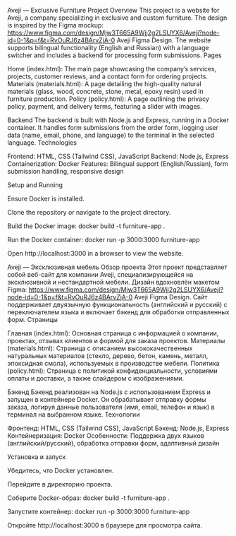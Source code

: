 Aveji — Exclusive Furniture
Project Overview
This project is a website for Aveji, a company specializing in exclusive and custom furniture. The design is inspired by the Figma mockup: https://www.figma.com/design/Mjw3T665A9Wjj2g2LSUYX6/Aveji?node-id=0-1&p=f&t=RvOuRJ6z4BArvZjA-0 Aveji Figma Design. The website supports bilingual functionality (English and Russian) with a language switcher and includes a backend for processing form submissions.
Pages

Home (index.html): The main page showcasing the company’s services, projects, customer reviews, and a contact form for ordering projects.
Materials (materials.html): A page detailing the high-quality natural materials (glass, wood, concrete, stone, metal, epoxy resin) used in furniture production.
Policy (policy.html): A page outlining the privacy policy, payment, and delivery terms, featuring a slider with images.

Backend
The backend is built with Node.js and Express, running in a Docker container. It handles form submissions from the order form, logging user data (name, email, phone, and language) to the terminal in the selected language.
Technologies

Frontend: HTML, CSS (Tailwind CSS), JavaScript
Backend: Node.js, Express
Containerization: Docker
Features: Bilingual support (English/Russian), form submission handling, responsive design

Setup and Running

Ensure Docker is installed.

Clone the repository or navigate to the project directory.

Build the Docker image:
docker build -t furniture-app .

Run the Docker container:
docker run -p 3000:3000 furniture-app

Open http://localhost:3000 in a browser to view the website.



Aveji — Эксклюзивная мебель
Обзор проекта
Этот проект представляет собой веб-сайт для компании Aveji, специализирующейся на эксклюзивной и нестандартной мебели. Дизайн вдохновлён макетом Figma: https://www.figma.com/design/Mjw3T665A9Wjj2g2LSUYX6/Aveji?node-id=0-1&p=f&t=RvOuRJ6z4BArvZjA-0  Aveji Figma Design. Сайт поддерживает двуязычную функциональность (английский и русский) с переключателем языка и включает бэкенд для обработки отправленных форм.
Страницы

Главная (index.html): Основная страница с информацией о компании, проектах, отзывах клиентов и формой для заказа проектов.
Материалы (materials.html): Страница с описанием высококачественных натуральных материалов (стекло, дерево, бетон, камень, металл, эпоксидная смола), используемых в производстве мебели.
Политика (policy.html): Страница с политикой конфиденциальности, условиями оплаты и доставки, а также слайдером с изображениями.

Бэкенд
Бэкенд реализован на Node.js с использованием Express и запущен в контейнере Docker. Он обрабатывает отправку формы заказа, логируя данные пользователя (имя, email, телефон и язык) в терминал на выбранном языке.
Технологии

Фронтенд: HTML, CSS (Tailwind CSS), JavaScript
Бэкенд: Node.js, Express
Контейнеризация: Docker
Особенности: Поддержка двух языков (английский/русский), обработка отправки форм, адаптивный дизайн

Установка и запуск

Убедитесь, что Docker установлен.

Перейдите в директорию проекта.

Соберите Docker-образ:
docker build -t furniture-app .

Запустите контейнер:
docker run -p 3000:3000 furniture-app

Откройте http://localhost:3000 в браузере для просмотра сайта.

